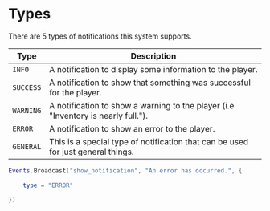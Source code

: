 # Types

There are 5 types of notifications this system supports.

| Type | Description |
| ------------- | ----------- |
| `INFO` | A notification to display some information to the player. |
| `SUCCESS` | A notification to show that something was successful for the player. |
| `WARNING` | A notification to show a warning to the player (i.e "Inventory is nearly full."). |
| `ERROR` | A notification to show an error to the player. |
| `GENERAL` | This is a special type of notification that can be used for just general things. |

```lua
Events.Broadcast("show_notification", "An error has occurred.", {

	type = "ERROR"

})
```